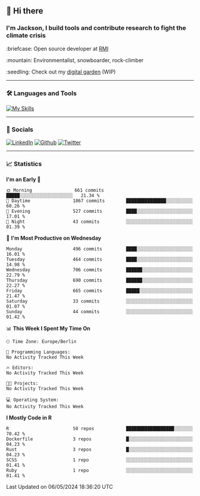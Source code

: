 ## :wave: Hi there
### I'm Jackson, I build tools and contribute research to fight the climate crisis
<p> :briefcase: Open source developer at <a href="https://rmi.org/" alt="RMI">RMI</a></p>
<p> :mountain: Environmentalist, snowboarder, rock-climber</p>
<p> :seedling: Check out my <a href="https://jdhoffa.github.io/" alt="digital garden">digital garden</a> (WIP) </p>

---

### :hammer_and_wrench: Languages and Tools

[![My Skills](https://skillicons.dev/icons?i=r,python,rust,js,html,css,postgresql,neovim,azure,docker,git&perline=6&theme=dark)](https://skillicons.dev)

---

### :iphone: Socials

[![LinkedIn](https://skillicons.dev/icons?i=linkedin&theme=dark)](https://www.linkedin.com/in/jackson-hoffart/) 
[![Github](https://skillicons.dev/icons?i=github&theme=dark)](https://github.com/jdhoffa) 
[![Twitter](https://skillicons.dev/icons?i=twitter&theme=dark)](https://twitter.com/jdhoffart) 

---

### :chart_with_upwards_trend: Statistics

 
<!--START_SECTION:waka-->
**I'm an Early 🐤** 

```text
🌞 Morning                661 commits         █████░░░░░░░░░░░░░░░░░░░░   21.34 % 
🌆 Daytime                1867 commits        ███████████████░░░░░░░░░░   60.26 % 
🌃 Evening                527 commits         ████░░░░░░░░░░░░░░░░░░░░░   17.01 % 
🌙 Night                  43 commits          ░░░░░░░░░░░░░░░░░░░░░░░░░   01.39 % 
```
📅 **I'm Most Productive on Wednesday** 

```text
Monday                   496 commits         ████░░░░░░░░░░░░░░░░░░░░░   16.01 % 
Tuesday                  464 commits         ████░░░░░░░░░░░░░░░░░░░░░   14.98 % 
Wednesday                706 commits         ██████░░░░░░░░░░░░░░░░░░░   22.79 % 
Thursday                 690 commits         ██████░░░░░░░░░░░░░░░░░░░   22.27 % 
Friday                   665 commits         █████░░░░░░░░░░░░░░░░░░░░   21.47 % 
Saturday                 33 commits          ░░░░░░░░░░░░░░░░░░░░░░░░░   01.07 % 
Sunday                   44 commits          ░░░░░░░░░░░░░░░░░░░░░░░░░   01.42 % 
```


📊 **This Week I Spent My Time On** 

```text
🕑︎ Time Zone: Europe/Berlin

💬 Programming Languages: 
No Activity Tracked This Week

🔥 Editors: 
No Activity Tracked This Week

🐱‍💻 Projects: 
No Activity Tracked This Week

💻 Operating System: 
No Activity Tracked This Week
```

**I Mostly Code in R** 

```text
R                        50 repos            ██████████████████░░░░░░░   70.42 % 
Dockerfile               3 repos             █░░░░░░░░░░░░░░░░░░░░░░░░   04.23 % 
Rust                     3 repos             █░░░░░░░░░░░░░░░░░░░░░░░░   04.23 % 
SCSS                     1 repo              ░░░░░░░░░░░░░░░░░░░░░░░░░   01.41 % 
Ruby                     1 repo              ░░░░░░░░░░░░░░░░░░░░░░░░░   01.41 % 
```




 Last Updated on 06/05/2024 18:36:20 UTC
<!--END_SECTION:waka-->
